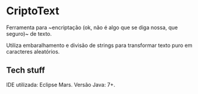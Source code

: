# CriptoText

Ferramenta para ~encriptação (ok, não é algo que se diga nossa, que seguro)~ de texto.

Utiliza embaralhamento e divisão de strings para transformar texto puro em caracteres aleatórios.

## Tech stuff

IDE utilizada: Eclipse Mars.
Versão Java: 7+.
